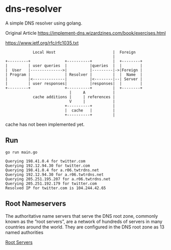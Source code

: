 # dns-resolver

A simple DNS resolver using golang.

Original Article https://implement-dns.wizardzines.com/book/exercises.html

https://www.ietf.org/rfc/rfc1035.txt

                Local Host                         |  Foreign
                                                   |
    +---------+               +----------+         |  +--------+
    |         | user queries  |          |queries  |  |        |
    |  User   |-------------->|          |---------|->|Foreign |
    | Program |               | Resolver |         |  |  Name  |
    |         |<--------------|          |<--------|--| Server |
    |         | user responses|          |responses|  |        |
    +---------+               +----------+         |  +--------+
                                |     A            |
                cache additions |     | references |
                                V     |            |
                              +----------+         |
                              |  cache   |         |
                              +----------+         |


cache has not been implemented yet.

## Run

```shell
go run main.go

Querying 198.41.0.4 for twitter.com
Querying 192.12.94.30 for twitter.com
Querying 198.41.0.4 for a.r06.twtrdns.net
Querying 192.12.94.30 for a.r06.twtrdns.net
Querying 205.251.195.207 for a.r06.twtrdns.net
Querying 205.251.192.179 for twitter.com
Resolved IP for twitter.com is 104.244.42.65
```

## Root Nameservers

The authoritative name servers that serve the DNS root zone, commonly known as the “root servers”, are a network of hundreds of servers in many countries around the world. They are configured in the DNS root zone as 13 named authorities

[Root Servers](https://www.iana.org/domains/root/servers)
